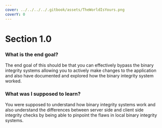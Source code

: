 ```yaml
---
cover: ../../../../.gitbook/assets/TheWorldIsYours.png
coverY: 0
---
```


# Section 1.0

### What is the end goal?

The end goal of this should be that you can effectively bypass the binary integrity systems allowing you to actively make changes to the application and also have documented and explored how the binary integrity system worked.

### What was I supposed to learn?

You were supposed to understand how binary integrity systems work and also understand the differences between server side and client side integrity checks by being able to pinpoint the flaws in local binary integrity systems.

